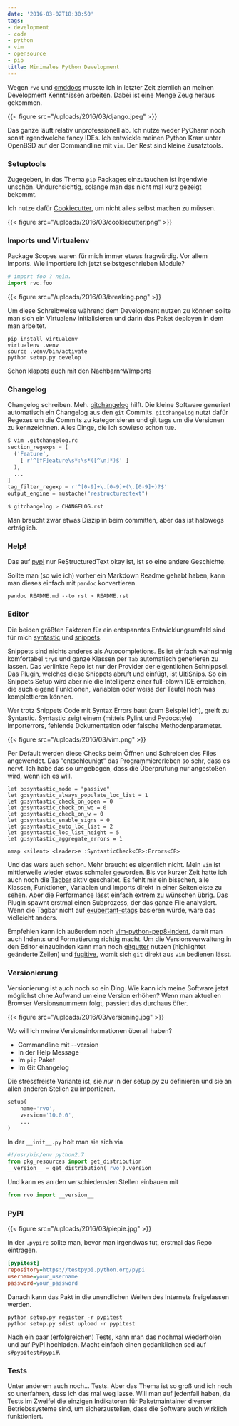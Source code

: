 ```yaml
---
date: '2016-03-02T18:30:50'
tags:
- development
- code
- python
- vim
- opensource
- pip
title: Minimales Python Development
---
```


Wegen `rvo` und [cmddocs](https://github.com/noqqe/cmddocs) musste ich in
letzter Zeit ziemlich an meinen Development Kenntnissen arbeiten. Dabei ist
eine Menge Zeug heraus gekommen.

{{< figure src="/uploads/2016/03/django.jpeg" >}}

Das ganze läuft relativ unprofessionell ab. Ich nutze weder PyCharm noch
sonst irgendwelche fancy IDEs. Ich entwickle meinen Python Kram unter
OpenBSD auf der Commandline mit `vim`. Der Rest sind kleine Zusatztools.

### Setuptools

Zugegeben, in das Thema `pip` Packages einzutauchen ist irgendwie unschön.
Undurchsichtig, solange man das nicht mal kurz gezeigt bekommt.

Ich nutze dafür [Cookiecutter](https://github.com/audreyr/cookiecutter), um
nicht alles selbst machen zu müssen.

{{< figure src="/uploads/2016/03/cookiecutter.png" >}}

### Imports und Virtualenv

Package Scopes waren für mich immer etwas fragwürdig. Vor allem Imports. Wie
importiere ich jetzt selbstgeschrieben Module?

``` python
# import foo ? nein.
import rvo.foo
```

{{< figure src="/uploads/2016/03/breaking.png" >}}

Um diese Schreibweise während dem Development nutzen zu können sollte man sich
ein Virtualenv initialisieren und darin das Paket deployen in dem man arbeitet.

    pip install virtualenv
    virtualenv .venv
    source .venv/bin/activate
    python setup.py develop

Schon klappts auch mit den Nachbarn^WImports

### Changelog

Changelog schreiben. Meh. [gitchangelog](https://github.com/vaab/gitchangelog)
hilft. Die kleine Software generiert automatisch ein Changelog aus den `git`
Commits. `gitchangelog` nutzt dafür Regexes um die Commits zu kategorisieren
und git tags um die Versionen zu kennzeichnen. Alles Dinge, die ich sowieso
schon tue.

``` python
$ vim .gitchangelog.rc
section_regexps = [
  ('Feature',
    [ r'^[fF]eature\s*:\s*([^\n]*)$' ]
  ),
  ...
]
tag_filter_regexp = r'^[0-9]+\.[0-9]+(\.[0-9]+)?$'
output_engine = mustache("restructuredtext")

$ gitchangelog > CHANGELOG.rst
```

Man braucht zwar etwas Disziplin beim committen, aber das ist halbwegs erträglich.

### Help!

Das auf [pypi](http://pypi.python.org) nur ReStructuredText okay ist, ist
so eine andere Geschichte.

Sollte man (so wie ich) vorher ein Markdown Readme gehabt haben, kann man
dieses einfach mit `pandoc` konvertieren.

    pandoc README.md --to rst > README.rst

### Editor

Die beiden größten Faktoren für ein entspanntes Entwicklungsumfeld sind für
mich [syntastic](https://github.com/scrooloose/syntastic) und
[snippets](https://github.com/honza/vim-snippets).

Snippets sind nichts anderes als Autocompletions. Es ist einfach wahnsinnig
komfortabel `try`s und ganze Klassen per `Tab` automatisch generieren zu
lassen. Das verlinkte Repo ist nur der Provider der eigentlichen
Schnippsel. Das Plugin, welches diese Snippets abruft und einfügt, ist
[UltiSnips](https://github.com/SirVer/ultisnips). So ein Snippets Setup
wird aber nie die Intelligenz einer full-blown IDE erreichen, die auch
eigene Funktionen, Variablen oder weiss der Teufel noch was komplettieren
können.

Wer trotz Snippets Code mit Syntax Errors baut (zum
Beispiel ich), greift zu Syntastic. Syntastic zeigt einem (mittels
Pylint und Pydocstyle) Importerrors, fehlende Dokumentation oder falsche
Methodenparameter.

{{< figure src="/uploads/2016/03/vim.png" >}}

Per Default werden diese Checks beim Öffnen und Schreiben des Files
angewendet. Das "entschleunigt" das Programmiererleben so sehr, dass es
nervt. Ich habe das so umgebogen, dass die Überprüfung nur angestoßen wird,
wenn ich es will.

``` vim
let b:syntastic_mode = "passive"
let g:syntastic_always_populate_loc_list = 1
let g:syntastic_check_on_open = 0
let g:syntastic_check_on_wq = 0
let g:syntastic_check_on_w = 0
let g:syntastic_enable_signs = 0
let g:syntastic_auto_loc_list = 2
let g:syntastic_loc_list_height = 5
let g:syntastic_aggregate_errors = 1

nmap <silent> <leader>e :SyntasticCheck<CR>:Errors<CR>
```

Und das wars auch schon. Mehr braucht es eigentlich nicht. Mein `vim` ist
mittlerweile wieder etwas schmaler geworden. Bis vor kurzer Zeit hatte ich
auch noch die [Tagbar](https://github.com/majutsushi/tagbar) aktiv
geschaltet. Es fehlt mir ein bisschen, alle Klassen, Funktionen, Variablen und
Imports direkt in einer Seitenleiste zu sehen. Aber die Performance lässt
einfach extrem zu wünschen übrig. Das Plugin spawnt erstmal einen
Subprozess, der das ganze File analysiert. Wenn die Tagbar nicht auf
[exubertant-ctags](http://ctags.sourceforge.net) basieren würde, wäre das
vielleicht anders.

Empfehlen kann ich außerdem noch
[vim-python-pep8-indent](https://github.com/hynek/vim-python-pep8-indent),
damit man auch Indents und Formatierung richtig macht. Um die
Versionsverwaltung in den Editor einzubinden kann man noch
[gitgutter](https://github.com/airblade/vim-gitgutter) nutzen (highlightet
geänderte Zeilen) und [fugitive](https://github.com/tpope/vim-fugitive),
womit sich `git` direkt aus `vim` bedienen lässt.

### Versionierung

Versionierung ist auch noch so ein Ding. Wie kann ich meine Software jetzt
möglichst ohne Aufwand um eine Version erhöhen? Wenn man aktuellen Browser
Versionsnummern folgt, passiert das durchaus öfter.

{{< figure src="/uploads/2016/03/versioning.jpg" >}}

Wo will ich meine Versionsinformationen überall haben?

* Commandline mit --version
* In der Help Message
* Im `pip` Paket
* Im Git Changelog

Die stressfreiste Variante ist, sie _nur_ in der setup.py zu definieren und
sie an allen anderen Stellen zu importieren.

``` python
setup(
    name='rvo',
    version='10.0.0',
    ...
)
```

In der `__init__.py` holt man sie sich via

``` python
#!/usr/bin/env python2.7
from pkg_resources import get_distribution
__version__ = get_distribution('rvo').version
```

Und kann es an den verschiedensten Stellen einbauen mit

``` python
from rvo import __version__
```

### PyPI

{{< figure src="/uploads/2016/03/piepie.jpg" >}}

In der `.pypirc` sollte man, bevor man irgendwas tut, erstmal das Repo eintragen.

``` ini
[pypitest]
repository=https://testpypi.python.org/pypi
username=your_username
password=your_password
```

Danach kann das Pakt in die unendlichen Weiten des Internets freigelassen
werden.

    python setup.py register -r pypitest
    python setup.py sdist upload -r pypitest

Nach ein paar (erfolgreichen) Tests, kann man das nochmal wiederholen und
auf PyPI hochladen. Macht einfach einen gedanklichen sed auf
`s#pypitest#pypi#`.

### Tests

Unter anderem auch noch... Tests. Aber das Thema ist so groß und ich noch
so unerfahren, dass ich das mal weg lasse. Will man auf jedenfall haben, da
Tests im Zweifel die einzigen Indikatoren für Paketmaintainer diverser
Betriebssysteme sind, um sicherzustellen, dass die Software auch wirklich
funktioniert.
